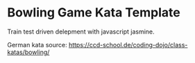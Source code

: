 # Bowling Game Kata Template

Train test driven delepment with javascript jasmine.

German kata source:
https://ccd-school.de/coding-dojo/class-katas/bowling/

